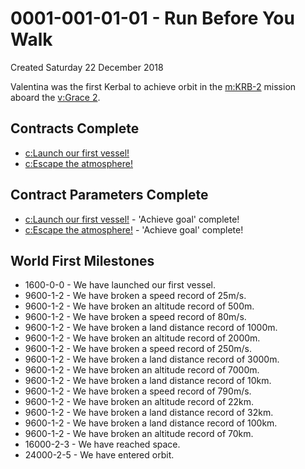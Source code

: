 # 0001-001-01-01 - Run Before You Walk
Created Saturday 22 December 2018

Valentina was the first Kerbal to achieve orbit in the [m:KRB-2](../m/KRB-2.markdown) mission aboard the [v:Grace 2](../v/Grace_2.markdown).

Contracts Complete
------------------

* [c:Launch our first vessel!](../c/Launch_our_first_vessel!.markdown)
* [c:Escape the atmosphere!](../c/Escape_the_atmosphere!.markdown)


Contract Parameters Complete
----------------------------

* [c:Launch our first vessel!](../c/Launch_our_first_vessel!.markdown) - 'Achieve goal' complete!
* [c:Escape the atmosphere!](../c/Escape_the_atmosphere!.markdown) - 'Achieve goal' complete!


World First Milestones
----------------------

* 1600-0-0 - We have launched our first vessel.
* 9600-1-2 - We have broken a speed record of 25m/s.
* 9600-1-2 - We have broken an altitude record of 500m.
* 9600-1-2 - We have broken a speed record of 80m/s.
* 9600-1-2 - We have broken a land distance record of 1000m.
* 9600-1-2 - We have broken an altitude record of 2000m.
* 9600-1-2 - We have broken a speed record of 250m/s.
* 9600-1-2 - We have broken a land distance record of 3000m.
* 9600-1-2 - We have broken an altitude record of 7000m.
* 9600-1-2 - We have broken a land distance record of 10km.
* 9600-1-2 - We have broken a speed record of 790m/s.
* 9600-1-2 - We have broken an altitude record of 22km.
* 9600-1-2 - We have broken a land distance record of 32km.
* 9600-1-2 - We have broken a land distance record of 100km.
* 9600-1-2 - We have broken an altitude record of 70km.
* 16000-2-3 - We have reached space.
* 24000-2-5 - We have entered orbit.


